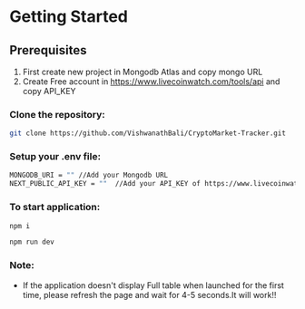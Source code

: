 

# Getting Started

## Prerequisites

1) First create new project in Mongodb Atlas and copy mongo URL
2) Create Free account in https://www.livecoinwatch.com/tools/api and copy API_KEY

### Clone the repository:

```bash
git clone https://github.com/VishwanathBali/CryptoMarket-Tracker.git
```

### Setup your .env file:

```bash
MONGODB_URI = "" //Add your Mongodb URL
NEXT_PUBLIC_API_KEY = ""  //Add your API_KEY of https://www.livecoinwatch.com
```

### To start application:

```bash
npm i

npm run dev
```

### Note:
* If the application doesn't display Full table when launched for the first time, please refresh the page and wait for 4-5 seconds.It will work!!